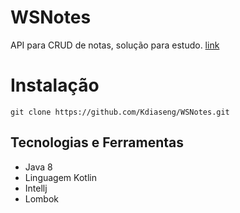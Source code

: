 # WSNotes
API para CRUD de notas, solução para estudo.
[link](https://medium.com/collabcode/implementando-uma-crud-api-no-spring-boot-com-kotlin-parte-1-c6e281d0f8f8)

# Instalação
```
git clone https://github.com/Kdiaseng/WSNotes.git
```

## Tecnologias e Ferramentas
- Java 8
- Linguagem Kotlin
- Intellj
- Lombok
